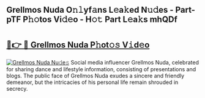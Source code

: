 ## Grellmos Nuda O𝚗𝚕yf𝚊ns L𝚎a𝚔ed N𝚞𝚍es - Part-pTF P𝚑𝚘tos Vi𝚍𝚎o - H𝚘𝚝 Part L𝚎a𝚔s mhQDf

# <h2><a href="http://kfddq2.oniu.top/?m=Grellmos+Nuda">🔗👉 🔴 Grellmos Nuda P𝚑ot𝚘𝚜 V𝚒d𝚎o</a></h2>

[![Grellmos Nuda Nu𝚍e𝚜](https://i.imgur.com/0qMVB7G.gif)](http://kfddq2.oniu.top/?m=Grellmos+Nuda)
Social media influencer Grellmos Nuda, celebrated for sharing dance and lifestyle information, consisting of presentations and blogs. The public face of Grellmos Nuda exudes a sincere and friendly demeanor, but the intricacies of his personal life remain shrouded in secrecy.  
